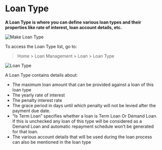 <!-- add-breadcrumbs -->
# Loan Type

**A Loan Type is where you can define various loan types and their properties like rate of interest, loan account details, etc.**

<img class="screenshot" alt="Make Loan Type" src="{{docs_base_url}}/assets/img/loan-management/loan-type-flow.png">

To access the Loan Type list, go to:
> Home > Loan Management > Loan > Loan Type


<img class="screenshot" alt="Loan Type" src="{{docs_base_url}}/assets/img/loan-management/loan-type.png">


A Loan Type contains details about:

  * The maximum loan amount that can be provided against a loan of this loan type
  * The yearly rate of interest
  * The penalty interest rate
  * The grace period in days until which penalty will not be levied after the payment due date.
  * “Is Term Loan” specifies whether a loan is Term Loan Or Demand Loan. If  this is unchecked any loan of this type will be considered as a Demand Loan and automatic repayment schedule won’t be generated for that loan.
  * The various account details that will be used during the loan process can also be mentioned in the loan type


